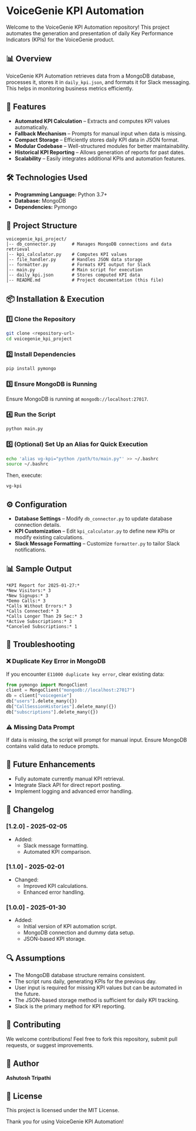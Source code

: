# VoiceGenie KPI Automation

Welcome to the VoiceGenie KPI Automation repository! This project automates the generation and presentation of daily Key Performance Indicators (KPIs) for the VoiceGenie product.

## 📊 Overview

VoiceGenie KPI Automation retrieves data from a MongoDB database, processes it, stores it in `daily_kpi.json`, and formats it for Slack messaging. This helps in monitoring business metrics efficiently.

## 🚀 Features

- **Automated KPI Calculation** – Extracts and computes KPI values automatically.
- **Fallback Mechanism** – Prompts for manual input when data is missing.
- **Compact Storage** – Efficiently stores daily KPI data in JSON format.
- **Modular Codebase** – Well-structured modules for better maintainability.
- **Historical KPI Reporting** – Allows generation of reports for past dates.
- **Scalability** – Easily integrates additional KPIs and automation features.

## 🛠️ Technologies Used

- **Programming Language:** Python 3.7+
- **Database:** MongoDB
- **Dependencies:** Pymongo

## 📂 Project Structure

```
voicegenie_kpi_project/
│-- db_connector.py      # Manages MongoDB connections and data retrieval
│-- kpi_calculator.py    # Computes KPI values
│-- file_handler.py      # Handles JSON data storage
│-- formatter.py         # Formats KPI output for Slack
│-- main.py              # Main script for execution
│-- daily_kpi.json       # Stores computed KPI data
│-- README.md            # Project documentation (this file)
```

## 📦 Installation & Execution

### 1️⃣ Clone the Repository
```bash
git clone <repository-url>
cd voicegenie_kpi_project
```

### 2️⃣ Install Dependencies
```bash
pip install pymongo
```

### 3️⃣ Ensure MongoDB is Running
Ensure MongoDB is running at `mongodb://localhost:27017`.

### 4️⃣ Run the Script
```bash
python main.py
```

### 5️⃣ (Optional) Set Up an Alias for Quick Execution
```bash
echo 'alias vg-kpi="python /path/to/main.py"' >> ~/.bashrc
source ~/.bashrc
```
Then, execute:
```bash
vg-kpi
```

## ⚙️ Configuration

- **Database Settings** – Modify `db_connector.py` to update database connection details.
- **KPI Customization** – Edit `kpi_calculator.py` to define new KPIs or modify existing calculations.
- **Slack Message Formatting** – Customize `formatter.py` to tailor Slack notifications.

## 📊 Sample Output

```
*KPI Report for 2025-01-27:*
*New Visitors:* 3
*New Signups:* 3
*Demo Calls:* 3
*Calls Without Errors:* 3
*Calls Connected:* 3
*Calls Longer Than 29 Sec:* 3
*Active Subscriptions:* 3
*Canceled Subscriptions:* 1
```

## 🔧 Troubleshooting

### ❌ Duplicate Key Error in MongoDB
If you encounter `E11000 duplicate key error`, clear existing data:

```python
from pymongo import MongoClient
client = MongoClient("mongodb://localhost:27017")
db = client["voicegenie"]
db["users"].delete_many({})
db["CallSessionHistories"].delete_many({})
db["subscriptions"].delete_many({})
```

### ⚠️ Missing Data Prompt
If data is missing, the script will prompt for manual input. Ensure MongoDB contains valid data to reduce prompts.

## 🚀 Future Enhancements

- Fully automate currently manual KPI retrieval.
- Integrate Slack API for direct report posting.
- Implement logging and advanced error handling.

## 📜 Changelog

### [1.2.0] - 2025-02-05
- Added:
  - Slack message formatting.
  - Automated KPI comparison.

### [1.1.0] - 2025-02-01
- Changed:
  - Improved KPI calculations.
  - Enhanced error handling.

### [1.0.0] - 2025-01-30
- Added:
  - Initial version of KPI automation script.
  - MongoDB connection and dummy data setup.
  - JSON-based KPI storage.

## 🔍 Assumptions

- The MongoDB database structure remains consistent.
- The script runs daily, generating KPIs for the previous day.
- User input is required for missing KPI values but can be automated in the future.
- The JSON-based storage method is sufficient for daily KPI tracking.
- Slack is the primary method for KPI reporting.

## 🤝 Contributing

We welcome contributions! Feel free to fork this repository, submit pull requests, or suggest improvements.

## 👤 Author

**Ashutosh Tripathi**

## 📜 License

This project is licensed under the MIT License.

Thank you for using VoiceGenie KPI Automation!
